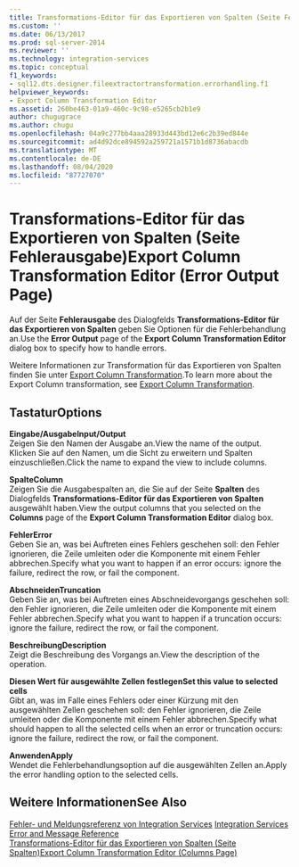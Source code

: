 ```yaml
---
title: Transformations-Editor für das Exportieren von Spalten (Seite Fehlerausgabe) | Microsoft-Dokumentation
ms.custom: ''
ms.date: 06/13/2017
ms.prod: sql-server-2014
ms.reviewer: ''
ms.technology: integration-services
ms.topic: conceptual
f1_keywords:
- sql12.dts.designer.fileextractortransformation.errorhandling.f1
helpviewer_keywords:
- Export Column Transformation Editor
ms.assetid: 260be463-01a9-460c-9c98-e5265cb2b1e9
author: chugugrace
ms.author: chugu
ms.openlocfilehash: 04a9c277bb4aaa28933d443bd12e6c2b39ed844e
ms.sourcegitcommit: ad4d92dce894592a259721a1571b1d8736abacdb
ms.translationtype: MT
ms.contentlocale: de-DE
ms.lasthandoff: 08/04/2020
ms.locfileid: "87727070"
---
```

# <a name="export-column-transformation-editor-error-output-page"></a><span data-ttu-id="611e3-102">Transformations-Editor für das Exportieren von Spalten (Seite Fehlerausgabe)</span><span class="sxs-lookup"><span data-stu-id="611e3-102">Export Column Transformation Editor (Error Output Page)</span></span>
  <span data-ttu-id="611e3-103">Auf der Seite **Fehlerausgabe** des Dialogfelds **Transformations-Editor für das Exportieren von Spalten** geben Sie Optionen für die Fehlerbehandlung an.</span><span class="sxs-lookup"><span data-stu-id="611e3-103">Use the **Error Output** page of the **Export Column Transformation Editor** dialog box to specify how to handle errors.</span></span>  
  
 <span data-ttu-id="611e3-104">Weitere Informationen zur Transformation für das Exportieren von Spalten finden Sie unter [Export Column Transformation](data-flow/transformations/export-column-transformation.md).</span><span class="sxs-lookup"><span data-stu-id="611e3-104">To learn more about the Export Column transformation, see [Export Column Transformation](data-flow/transformations/export-column-transformation.md).</span></span>  
  
## <a name="options"></a><span data-ttu-id="611e3-105">Tastatur</span><span class="sxs-lookup"><span data-stu-id="611e3-105">Options</span></span>  
 <span data-ttu-id="611e3-106">**Eingabe/Ausgabe**</span><span class="sxs-lookup"><span data-stu-id="611e3-106">**Input/Output**</span></span>  
 <span data-ttu-id="611e3-107">Zeigen Sie den Namen der Ausgabe an.</span><span class="sxs-lookup"><span data-stu-id="611e3-107">View the name of the output.</span></span> <span data-ttu-id="611e3-108">Klicken Sie auf den Namen, um die Sicht zu erweitern und Spalten einzuschließen.</span><span class="sxs-lookup"><span data-stu-id="611e3-108">Click the name to expand the view to include columns.</span></span>  
  
 <span data-ttu-id="611e3-109">**Spalte**</span><span class="sxs-lookup"><span data-stu-id="611e3-109">**Column**</span></span>  
 <span data-ttu-id="611e3-110">Zeigen Sie die Ausgabespalten an, die Sie auf der Seite **Spalten** des Dialogfelds **Transformations-Editor für das Exportieren von Spalten** ausgewählt haben.</span><span class="sxs-lookup"><span data-stu-id="611e3-110">View the output columns that you selected on the **Columns** page of the **Export Column Transformation Editor** dialog box.</span></span>  
  
 <span data-ttu-id="611e3-111">**Fehler**</span><span class="sxs-lookup"><span data-stu-id="611e3-111">**Error**</span></span>  
 <span data-ttu-id="611e3-112">Geben Sie an, was bei Auftreten eines Fehlers geschehen soll: den Fehler ignorieren, die Zeile umleiten oder die Komponente mit einem Fehler abbrechen.</span><span class="sxs-lookup"><span data-stu-id="611e3-112">Specify what you want to happen if an error occurs: ignore the failure, redirect the row, or fail the component.</span></span>  
  
 <span data-ttu-id="611e3-113">**Abschneiden**</span><span class="sxs-lookup"><span data-stu-id="611e3-113">**Truncation**</span></span>  
 <span data-ttu-id="611e3-114">Geben Sie an, was bei Auftreten eines Abschneidevorgangs geschehen soll: den Fehler ignorieren, die Zeile umleiten oder die Komponente mit einem Fehler abbrechen.</span><span class="sxs-lookup"><span data-stu-id="611e3-114">Specify what you want to happen if a truncation occurs: ignore the failure, redirect the row, or fail the component.</span></span>  
  
 <span data-ttu-id="611e3-115">**Beschreibung**</span><span class="sxs-lookup"><span data-stu-id="611e3-115">**Description**</span></span>  
 <span data-ttu-id="611e3-116">Zeigt die Beschreibung des Vorgangs an.</span><span class="sxs-lookup"><span data-stu-id="611e3-116">View the description of the operation.</span></span>  
  
 <span data-ttu-id="611e3-117">**Diesen Wert für ausgewählte Zellen festlegen**</span><span class="sxs-lookup"><span data-stu-id="611e3-117">**Set this value to selected cells**</span></span>  
 <span data-ttu-id="611e3-118">Gibt an, was im Falle eines Fehlers oder einer Kürzung mit den ausgewählten Zellen geschehen soll: den Fehler ignorieren, die Zeile umleiten oder die Komponente mit einem Fehler abbrechen.</span><span class="sxs-lookup"><span data-stu-id="611e3-118">Specify what should happen to all the selected cells when an error or truncation occurs: ignore the failure, redirect the row, or fail the component.</span></span>  
  
 <span data-ttu-id="611e3-119">**Anwenden**</span><span class="sxs-lookup"><span data-stu-id="611e3-119">**Apply**</span></span>  
 <span data-ttu-id="611e3-120">Wendet die Fehlerbehandlungsoption auf die ausgewählten Zellen an.</span><span class="sxs-lookup"><span data-stu-id="611e3-120">Apply the error handling option to the selected cells.</span></span>  
  
## <a name="see-also"></a><span data-ttu-id="611e3-121">Weitere Informationen</span><span class="sxs-lookup"><span data-stu-id="611e3-121">See Also</span></span>  
 <span data-ttu-id="611e3-122">[Fehler- und Meldungsreferenz von Integration Services](../../2014/integration-services/integration-services-error-and-message-reference.md) </span><span class="sxs-lookup"><span data-stu-id="611e3-122">[Integration Services Error and Message Reference](../../2014/integration-services/integration-services-error-and-message-reference.md) </span></span>  
 [<span data-ttu-id="611e3-123">Transformations-Editor für das Exportieren von Spalten &#40;Seite Spalten&#41;</span><span class="sxs-lookup"><span data-stu-id="611e3-123">Export Column Transformation Editor &#40;Columns Page&#41;</span></span>](../../2014/integration-services/export-column-transformation-editor-columns-page.md)  
  
  
